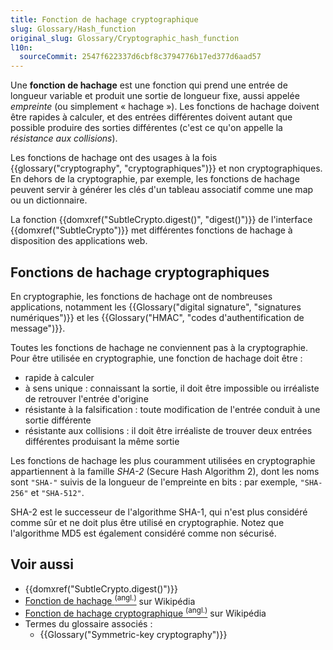 ```yaml
---
title: Fonction de hachage cryptographique
slug: Glossary/Hash_function
original_slug: Glossary/Cryptographic_hash_function
l10n:
  sourceCommit: 2547f622337d6cbf8c3794776b17ed377d6aad57
---
```


Une **fonction de hachage** est une fonction qui prend une entrée de longueur variable et produit une sortie de longueur fixe, aussi appelée _empreinte_ (ou simplement «&nbsp;hachage&nbsp;»). Les fonctions de hachage doivent être rapides à calculer, et des entrées différentes doivent autant que possible produire des sorties différentes (c'est ce qu'on appelle la _résistance aux collisions_).

Les fonctions de hachage ont des usages à la fois {{glossary("cryptography", "cryptographiques")}} et non cryptographiques. En dehors de la cryptographie, par exemple, les fonctions de hachage peuvent servir à générer les clés d'un tableau associatif comme une map ou un dictionnaire.

La fonction {{domxref("SubtleCrypto.digest()", "digest()")}} de l'interface {{domxref("SubtleCrypto")}} met différentes fonctions de hachage à disposition des applications web.

## Fonctions de hachage cryptographiques

En cryptographie, les fonctions de hachage ont de nombreuses applications, notamment les {{Glossary("digital signature", "signatures numériques")}} et les {{Glossary("HMAC", "codes d'authentification de message")}}.

Toutes les fonctions de hachage ne conviennent pas à la cryptographie. Pour être utilisée en cryptographie, une fonction de hachage doit être&nbsp;:

- rapide à calculer
- à sens unique&nbsp;: connaissant la sortie, il doit être impossible ou irréaliste de retrouver l'entrée d'origine
- résistante à la falsification&nbsp;: toute modification de l'entrée conduit à une sortie différente
- résistante aux collisions&nbsp;: il doit être irréaliste de trouver deux entrées différentes produisant la même sortie

Les fonctions de hachage les plus couramment utilisées en cryptographie appartiennent à la famille _SHA-2_ (Secure Hash Algorithm 2), dont les noms sont `"SHA-"` suivis de la longueur de l'empreinte en bits&nbsp;: par exemple, `"SHA-256"` et `"SHA-512"`.

SHA-2 est le successeur de l'algorithme SHA-1, qui n'est plus considéré comme sûr et ne doit plus être utilisé en cryptographie. Notez que l'algorithme MD5 est également considéré comme non sécurisé.

## Voir aussi

- {{domxref("SubtleCrypto.digest()")}}
- [Fonction de hachage <sup>(angl.)</sup>](https://en.wikipedia.org/wiki/Hash_function) sur Wikipédia
- [Fonction de hachage cryptographique <sup>(angl.)</sup>](https://en.wikipedia.org/wiki/Cryptographic_hash_function) sur Wikipédia
- Termes du glossaire associés&nbsp;:
  - {{Glossary("Symmetric-key cryptography")}}
